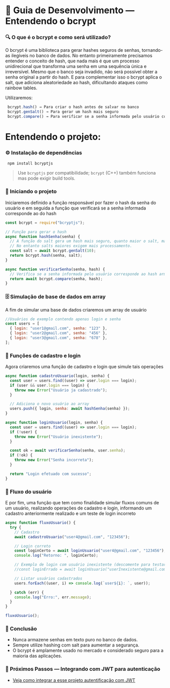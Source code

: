# 📖 Guia de Desenvolvimento — Entendendo o bcrypt

### 🔍 O que é o bcrypt e como será utilizado?

O bcrypt é uma biblioteca para gerar hashes seguros de senhas, tornando-as ilegíveis no banco de dados. No entanto primeiramente precisamos entender o conceito de hash, que nada mais é que um processo unidirecional que transforma uma senha em uma sequência única e irreversível. Mesmo que o banco seja invadido, não será possível obter a senha original a partir do hash. E para complementar isso o bcrypt aplica o salt, que adiciona aleatoriedade ao hash, dificultando ataques como rainbow tables.

Utilizaremos:
```js
 bcrypt.hash() → Para criar o hash antes de salvar no banco
 bcrypt.genSalt() → Para gerar um hash mais seguro
 bcrypt.compare() → Para verificar se a senha informada pelo usuário corresponde ao hash armazenado
```

# Entendendo o projeto:

### ⚙️ Instalação de dependências

```sh
 npm install bcryptjs
```


> Use `bcryptjs` por compatibilidade; `bcrypt` (C++) também funciona mas pode exigir build tools.

### 🚀 Iniciando o projeto

Iniciaremos definido a função responsável por fazer o hash da senha do usuário e em seguida a função que verificará se a senha informada corresponde ao do hash

```js
const bcrypt = require("bcryptjs");

// Função para gerar o hash
async function hashSenha(senha) {
  // A função do salt gera um hash mais seguro, quanto maior o salt, mais seguro.
  // No entanto salts maiores exigem mais processamento.
  const salt = await bcrypt.genSalt(10);
  return bcrypt.hash(senha, salt);
}
```

```js
async function verificarSenha(senha, hash) {
  // Verifica se a senha informada pelo usuário corresponde ao hash armazenado
  return await bcrypt.compare(senha, hash);
}
```

### 🗄️ Simulação de base de dados em array

A fim de simular uma base de dados criaremos um array de usuário

```js
//Usuários de exemplo contendo apenas login e senha
const users = [
  { login: "user1@gmail.com", senha: "123" },
  { login: "user2@gmail.com", senha: "456" },
  { login: "user3@gmail.com", senha: "678" },
];
```

### 🔑 Funções de cadastro e login

Agora criaremos uma função de cadastro e login que simule tais operações

```js
async function cadastroUsuario(login, senha) {
  const user = users.find((user) => user.login === login);
  if (user && user.login === login) {
    throw new Error("Usuário ja cadastrado");
  }

  // Adiciona o novo usuário ao array
  users.push({ login, senha: await hashSenha(senha) });
}
```

```js
async function loginUsuario(login, senha) {
  const user = users.find((user) => user.login === login);
  if (!user) {
    throw new Error("Usuário inexistente");
  }

  const ok = await verificarSenha(senha, user.senha);
  if (!ok) {
    throw new Error("Senha incorreta");
  }

  return "Login efetuado com sucesso";
}
```

### 🔄 Fluxo do usuário

E por fim, uma função que tem como finalidade simular fluxos comuns de um usuário, realizando operações de cadastro e login, informando um cadastro anteriormente realizado e um teste de login incorreto

```js
async function fluxoUsuario() {
  try {
    // Cadastro
    await cadastroUsuario("user4@gmail.com", "123456");

    // Login correto
    const loginCerto = await loginUsuario("user4@gmail.com", "123456");
    console.log("Retorno: ", loginCerto);

    // Exemplo de login com usuário inexistente (descomente para testar)
    //const loginErrado = await loginUsuario("userInexistente@gmail.com", "876543");

    // Listar usuários cadastrados
    users.forEach((user, i) => console.log(`user${i}: `, user));

  } catch (err) {
    console.log("Erro:", err.message);
  }
}

fluxoUsuario();
```

### 📌 Conclusão

- Nunca armazene senhas em texto puro no banco de dados.
- Sempre utilize hashing com salt para aumentar a segurança.
- O bcrypt é amplamente usado no mercado e considerado seguro para a maioria das aplicações.

### 🚀 Próximos Passos — Integrando com JWT para autenticação

* [Veja como integrar a esse projeto autentificação com JWT](../jwt_na_pratica/)
